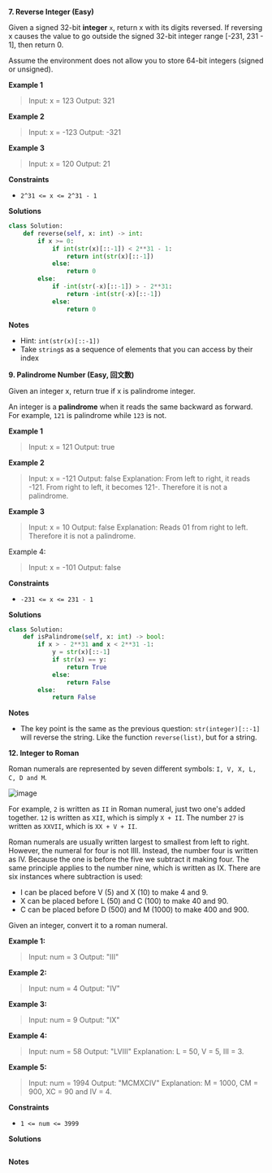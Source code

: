 **7. Reverse Integer (Easy)**

Given a signed 32-bit **integer** `x`, return x with its digits reversed. If reversing x causes the value to go outside the signed 32-bit integer range \[-231, 231 - 1], then return 0.

Assume the environment does not allow you to store 64-bit integers (signed or unsigned).

**Example 1**

> Input: x = 123
> Output: 321

**Example 2**

> Input: x = -123
> Output: -321

**Example 3**

> Input: x = 120
> Output: 21

**Constraints**

- `2^31 <= x <= 2^31 - 1`

**Solutions**

```python
class Solution:
    def reverse(self, x: int) -> int:
        if x >= 0:
            if int(str(x)[::-1]) < 2**31 - 1:
                return int(str(x)[::-1])
            else: 
                return 0
        else:
            if -int(str(-x)[::-1]) > - 2**31:
                return -int(str(-x)[::-1])
            else:
                return 0
```

**Notes**

- Hint: `int(str(x)[::-1])` 
- Take `string`s as a sequence of elements that you can access by their index

**9. Palindrome Number (Easy, 回文数)**

Given an integer x, return true if x is palindrome integer.

An integer is a **palindrome** when it reads the same backward as forward. For example, `121` is palindrome while `123` is not.

**Example 1**

> Input: x = 121
> Output: true

**Example 2**

> Input: x = -121
> Output: false
> Explanation: From left to right, it reads -121. From right to left, it becomes 121-. Therefore it is not a palindrome.

**Example 3**

> Input: x = 10
> Output: false
> Explanation: Reads 01 from right to left. Therefore it is not a palindrome.

Example 4:

> Input: x = -101
> Output: false

**Constraints**

- `-231 <= x <= 231 - 1`

**Solutions**

```python
class Solution:
    def isPalindrome(self, x: int) -> bool:
        if x > - 2**31 and x < 2**31 -1:
            y = str(x)[::-1]
            if str(x) == y:
                return True
            else:
                return False
        else:
            return False
```

**Notes**

- The key point is the same as the previous question: `str(integer)[::-1]` will reverse the string. Like the function `reverse(list)`, but for a string.


**12. Integer to Roman**

Roman numerals are represented by seven different symbols: `I, V, X, L, C, D and M`.

![image](https://user-images.githubusercontent.com/51500878/131412259-46fbb4a8-bd9a-428f-be55-396bb6ebe22c.png)

For example, `2` is written as `II` in Roman numeral, just two one's added together. `12` is written as `XII`, which is simply `X + II`. The number `27` is written as `XXVII`, which is `XX + V + II`.

Roman numerals are usually written largest to smallest from left to right. However, the numeral for four is not IIII. Instead, the number four is written as IV. Because the one is before the five we subtract it making four. The same principle applies to the number nine, which is written as IX. There are six instances where subtraction is used:

- I can be placed before V (5) and X (10) to make 4 and 9. 
- X can be placed before L (50) and C (100) to make 40 and 90. 
- C can be placed before D (500) and M (1000) to make 400 and 900.

Given an integer, convert it to a roman numeral.

**Example 1:**

> Input: num = 3
> Output: "III"

**Example 2:**

> Input: num = 4
> Output: "IV"

**Example 3:**

> Input: num = 9
> Output: "IX"

**Example 4:**

> Input: num = 58
> Output: "LVIII"
> Explanation: L = 50, V = 5, III = 3.

**Example 5:**

> Input: num = 1994
> Output: "MCMXCIV"
> Explanation: M = 1000, CM = 900, XC = 90 and IV = 4.

**Constraints**

- `1 <= num <= 3999`

**Solutions**

```python
```

**Notes**
